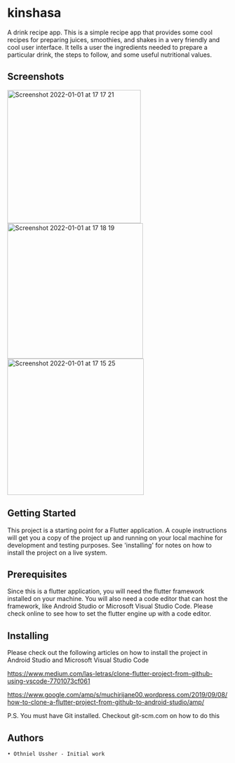 # kinshasa

A drink recipe app. This is a simple recipe app that provides some cool recipes for preparing juices, smoothies, and shakes in a very friendly and cool user interface. It tells a user the ingredients needed to prepare a particular drink, the steps to follow, and some useful nutritional values.

## Screenshots
<img width="304" alt="Screenshot 2022-01-01 at 17 17 21" src="https://user-images.githubusercontent.com/53237532/147856202-8adf6f98-3603-4d97-b4f0-997a7827fb0b.png">   <img width="309" alt="Screenshot 2022-01-01 at 17 18 19" src="https://user-images.githubusercontent.com/53237532/147856196-e55e8ed6-59cb-426f-b50a-5c838502a46b.png">   <img width="311" alt="Screenshot 2022-01-01 at 17 15 25" src="https://user-images.githubusercontent.com/53237532/147856204-2752c69a-5bca-4d45-99b0-7027a522307f.png">


## Getting Started

This project is a starting point for a Flutter application.
A couple instructions will get you a copy of the project up and running on your local machine for development and testing purposes. See 'installing' for notes on how to install the project on a live system.

## Prerequisites

Since this is a flutter application, you will need the flutter framework installed on your machine. You will also need a code editor that can host the framework, like Android Studio or Microsoft Visual Studio Code. Please check online to see how to set the flutter engine up with a code editor.

## Installing

Please check out the following articles on how to install the project in Android Studio and Microsoft Visual Studio Code

https://www.medium.com/las-letras/clone-flutter-project-from-github-using-vscode-7701073cf061

https://www.google.com/amp/s/muchirijane00.wordpress.com/2019/09/08/how-to-clone-a-flutter-project-from-github-to-android-studio/amp/

P.S. You must have Git installed. Checkout git-scm.com on how to do this

## Authors

    • Othniel Ussher - Initial work

